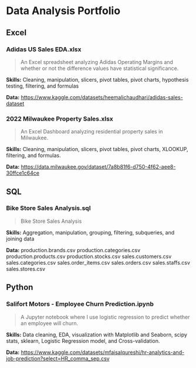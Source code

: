 # Data Analysis Portfolio

## Excel

### Adidas US Sales EDA.xlsx

> An Excel spreadsheet analyzing Adidas Operating Margins and whether or not the difference values have statistical significance.

**Skills:** Cleaning, manipulation, slicers, pivot tables, pivot charts, hypothesis testing, filtering, and formulas

**Data:** https://www.kaggle.com/datasets/heemalichaudhari/adidas-sales-dataset


### 2022 Milwaukee Property Sales.xlsx

> An Excel Dashboard analyzing residential property sales in Milwaukee.

**Skills:** Cleaning, manipulation, slicers, pivot tables, pivot charts, XLOOKUP, filtering, and formulas.

**Data:** https://data.milwaukee.gov/dataset/7a8b81f6-d750-4f62-aee8-30ffce1c64ce

## SQL

### Bike Store Sales Analysis.sql

> Bike Store Sales Analysis

**Skills:** Aggregation, manipulation, grouping, filtering, subqueries, and joining data

**Data:**
production.brands.csv
production.categories.csv
production.products.csv
production.stocks.csv
sales.customers.csv
sales.categories.csv
sales.order_items.csv
sales.orders.csv
sales.staffs.csv
sales.stores.csv

## Python

### Salifort Motors - Employee Churn Prediction.ipynb

> A Jupyter notebook where I use logistic regression to predict whether an employee will churn.

**Skills:** Data cleaning, EDA, visualization with Matplotlib and Seaborn, scipy stats, sklearn, Logistic Regression model, and Cross-validation.
  
**Data:** https://www.kaggle.com/datasets/mfaisalqureshi/hr-analytics-and-job-prediction?select=HR_comma_sep.csv
